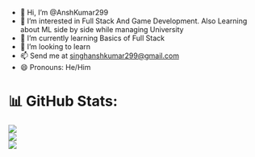- 👋 Hi, I’m @AnshKumar299
- 👀 I’m interested in Full Stack And Game Development. Also Learning about ML side by side while managing University
- 🌱 I’m currently learning Basics of Full Stack
- 💞️ I’m looking to learn
- 📫 Send me at singhanshkumar299@gmail.com
- 😄 Pronouns: He/Him

<!---
AnshKumar299/AnshKumar299 is a ✨ special ✨ repository because its `README.md` (this file) appears on your GitHub profile.
You can click the Preview link to take a look at your changes.
--->


# 📊 GitHub Stats:
![](https://github-readme-stats.vercel.app/api?username=AnshKumar299&theme=merko&hide_border=false&include_all_commits=false&count_private=false)<br/>
![](https://github-readme-streak-stats.herokuapp.com/?user=AnshKumar299&theme=merko&hide_border=false)<br/>
![](https://github-readme-stats.vercel.app/api/top-langs/?username=AnshKumar299&theme=merko&hide_border=false&include_all_commits=false&count_private=false&layout=compact)
